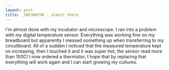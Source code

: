```yaml
---
layout: post
title: _INCUBATOR - almost there
---
```


I'm almost done with my incubator and microscope. I ran into a problem with my digital temperature sensor. Everything was working fine on my breadboard but apparently I messed something up when transferring to my circuitboard. All of a sudden I noticed that the measured temperature kept on increasing, then I touched it and it was super hot, the sensor read more than 100C!
I now ordered a thermistor, I hope that by replacing that everything will work again and I can start growing my cultures.

<img src="http://tamarahoogeweegen.com/INCUBATOR_3.jpg" alt="" /> 


